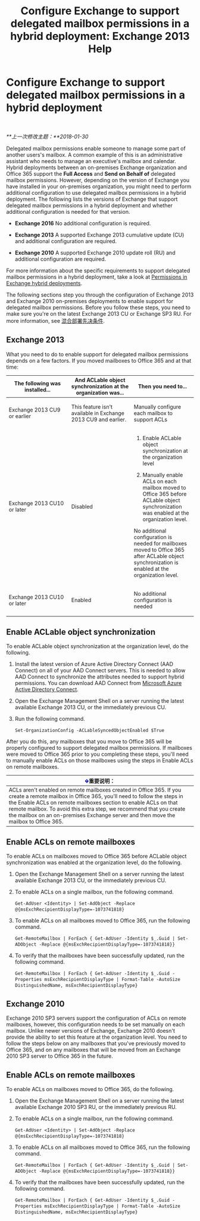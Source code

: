 ﻿---
title: 'Configure Exchange to support delegated mailbox permissions in a hybrid deployment: Exchange 2013 Help'
TOCTitle: Configure Exchange to support delegated mailbox permissions in a hybrid deployment
ms:assetid: a2a10cb3-4557-4ff5-8191-c653522f4512
ms:mtpsurl: https://technet.microsoft.com/zh-cn/library/Mt784505(v=EXCHG.150)
ms:contentKeyID: 74447332
ms.date: 02/01/2018
mtps_version: v=EXCHG.150
ms.translationtype: HT
---

# Configure Exchange to support delegated mailbox permissions in a hybrid deployment

 

_**上一次修改主题：**2018-01-30_

Delegated mailbox permissions enable someone to manage some part of another users's mailbox. A common example of this is an administrative assistant who needs to manage an executive's mailbox and calendar. Hybrid deployments between an on-premises Exchange organization and Office 365 support the **Full Access** and **Send on Behalf of** delegated mailbox permissions. However, depending on the version of Exchange you have installed in your on-premises organization, you might need to perform additional configuration to use delegated mailbox permissions in a hybrid deployment. The following lists the versions of Exchange that support delegated mailbox permissions in a hybrid deployment and whether additional configuration is needed for that version.

  - **Exchange 2016** No additional configuration is required.

  - **Exchange 2013** A supported Exchange 2013 cumulative update (CU) and additional configuration are required.

  - **Exchange 2010** A supported Exchange 2010 update roll (RU) and additional configuration are required.

For more information about the specific requirements to support delegated mailbox permissions in a hybrid deployment, take a look at [Permissions in Exchange hybrid deployments](permissions-in-exchange-hybrid-deployments-exchange-2013-help.md).

The following sections step you through the configuration of Exchange 2013 and Exchange 2010 on-premises deployments to enable support for delegated mailbox permissions. Before you follow these steps, you need to make sure you're on the latest Exchange 2013 CU or Exchange SP3 RU. For more information, see [混合部署先决条件](hybrid-deployment-prerequisites-exchange-2013-help.md).

## Exchange 2013

What you need to do to enable support for delegated mailbox permissions depends on a few factors. If you moved mailboxes to Office 365 and at that time:


<table>
<colgroup>
<col style="width: 33%" />
<col style="width: 33%" />
<col style="width: 33%" />
</colgroup>
<thead>
<tr class="header">
<th>The following was installed...</th>
<th>And ACLable object synchronization at the organization was...</th>
<th>Then you need to...</th>
</tr>
</thead>
<tbody>
<tr class="odd">
<td><p>Exchange 2013 CU9 or earlier</p></td>
<td><p>This feature isn't available in Exchange 2013 CU9 and earlier.</p></td>
<td><p>Manually configure each mailbox to support ACLs</p></td>
</tr>
<tr class="even">
<td><p>Exchange 2013 CU10 or later</p></td>
<td><p>Disabled</p></td>
<td><ol>
<li><p>Enable ACLable object synchronization at the organization level</p></li>
<li><p>Manually enable ACLs on each mailbox moved to Office 365 before ACLable object synchronization was enabled at the organization level.</p></li>
</ol>
<p>No additional configuration is needed for mailboxes moved to Office 365 after ACLable object synchronization is enabled at the organization level.</p></td>
</tr>
<tr class="odd">
<td><p>Exchange 2013 CU10 or later</p></td>
<td><p>Enabled</p></td>
<td><p>No additional configuration is needed</p></td>
</tr>
</tbody>
</table>


## Enable ACLable object synchronization

To enable ACLable object synchronization at the organization level, do the following.

1.  Install the latest version of Azure Active Directory Connect (AAD Connect) on all of your AAD Connect servers. This is needed to allow AAD Connect to synchronize the attributes needed to support hybrid permissions. You can download AAD Connect from [Microsoft Azure Active Directory Connect](http://go.microsoft.com/fwlink/p/?linkid=510956).

2.  Open the Exchange Management Shell on a server running the latest available Exchange 2013 CU, or the immediately previous CU.

3.  Run the following command.
    
        Set-OrganizationConfig -ACLableSyncedObjectEnabled $True

After you do this, any mailboxes that you move to Office 365 will be properly configured to support delegated mailbox permissions. If mailboxes were moved to Office 365 prior to you completing these steps, you'll need to manually enable ACLs on those mailboxes using the steps in Enable ACLs on remote mailboxes.

<table>
<thead>
<tr class="header">
<th><img src="images/Dn151302.important(EXCHG.150).gif" title="重要说明" alt="重要说明" />重要说明：</th>
</tr>
</thead>
<tbody>
<tr class="odd">
<td>ACLs aren't enabled on remote mailboxes created in Office 365. If you create a remote mailbox in Office 365, you'll need to follow the steps in the Enable ACLs on remote mailboxes section to enable ACLs on that remote mailbox. To avoid this extra step, we recommend that you create the mailbox on an on-premises Exchange server and then move the mailbox to Office 365.</td>
</tr>
</tbody>
</table>


## Enable ACLs on remote mailboxes

To enable ACLs on mailboxes moved to Office 365 before ACLable object synchronization was enabled at the organization level, do the following.

1.  Open the Exchange Management Shell on a server running the latest available Exchange 2013 CU, or the immediately previous CU.

2.  To enable ACLs on a single mailbox, run the following command.
    
        Get-AdUser <Identity> | Set-AdObject -Replace @{msExchRecipientDisplayType=-1073741818}

3.  To enable ACLs on all mailboxes moved to Office 365, run the following command.
    
        Get-RemoteMailbox | ForEach { Get-AdUser -Identity $_.Guid | Set-ADObject -Replace @{msExchRecipientDisplayType=-1073741818}}

4.  To verify that the mailboxes have been successfully updated, run the following command.
    
        Get-RemoteMailbox | ForEach { Get-AdUser -Identity $_.Guid -Properties msExchRecipientDisplayType | Format-Table -AutoSize DistinguishedName, msExchRecipientDisplayType}

## Exchange 2010

Exchange 2010 SP3 servers support the configuration of ACLs on remote mailboxes, however, this configuration needs to be set manually on each mailbox. Unlike newer versions of Exchange, Exchange 2010 doesn't provide the ability to set this feature at the organization level. You need to follow the steps below on any mailboxes that you've previously moved to Office 365, and on any mailboxes that will be moved from an Exchange 2010 SP3 server to Office 365 in the future.

## Enable ACLs on remote mailboxes

To enable ACLs on mailboxes moved to Office 365, do the following.

1.  Open the Exchange Management Shell on a server running the latest available Exchange 2010 SP3 RU, or the immediately previous RU.

2.  To enable ACLs on a single mailbox, run the following command.
    
        Get-AdUser <Identity> | Set-AdObject -Replace @{msExchRecipientDisplayType=-1073741818}

3.  To enable ACLs on all mailboxes moved to Office 365, run the following command.
    
        Get-RemoteMailbox | ForEach { Get-AdUser -Identity $_.Guid | Set-ADObject -Replace @{msExchRecipientDisplayType=-1073741818}}

4.  To verify that the mailboxes have been successfully updated, run the following command.
    
        Get-RemoteMailbox | ForEach { Get-AdUser -Identity $_.Guid -Properties msExchRecipientDisplayType | Format-Table -AutoSize DistinguishedName, msExchRecipientDisplayType}


